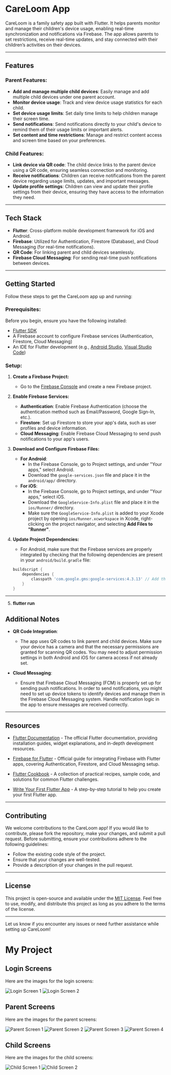 # CareLoom App

CareLoom is a family safety app built with Flutter. It helps parents monitor and manage their children's device usage, enabling real-time synchronization and notifications via Firebase. The app allows parents to set restrictions, receive real-time updates, and stay connected with their children’s activities on their devices.

---

## Features

### Parent Features:
- **Add and manage multiple child devices**: Easily manage and add multiple child devices under one parent account.
- **Monitor device usage**: Track and view device usage statistics for each child.
- **Set device usage limits**: Set daily time limits to help children manage their screen time.
- **Send notifications**: Send notifications directly to your child's device to remind them of their usage limits or important alerts.
- **Set content and time restrictions**: Manage and restrict content access and screen time based on your preferences.

### Child Features:
- **Link device via QR code**: The child device links to the parent device using a QR code, ensuring seamless connection and monitoring.
- **Receive notifications**: Children can receive notifications from the parent device regarding usage limits, updates, and important messages.
- **Update profile settings**: Children can view and update their profile settings from their device, ensuring they have access to the information they need.

---

## Tech Stack

- **Flutter**: Cross-platform mobile development framework for iOS and Android.
- **Firebase**: Utilized for Authentication, Firestore (Database), and Cloud Messaging (for real-time notifications).
- **QR Code**: For linking parent and child devices seamlessly.
- **Firebase Cloud Messaging**: For sending real-time push notifications between devices.

---

## Getting Started

Follow these steps to get the CareLoom app up and running:

### Prerequisites:
Before you begin, ensure you have the following installed:

- [Flutter SDK](https://flutter.dev/docs/get-started/install)
- A Firebase account to configure Firebase services (Authentication, Firestore, Cloud Messaging)
- An IDE for Flutter development (e.g., [Android Studio](https://developer.android.com/studio), [Visual Studio Code](https://code.visualstudio.com/))

### Setup:

1. **Create a Firebase Project:**
    - Go to the [Firebase Console](https://console.firebase.google.com/) and create a new Firebase project.

2. **Enable Firebase Services:**
    - **Authentication**: Enable Firebase Authentication (choose the authentication method such as Email/Password, Google Sign-In, etc.).
    - **Firestore**: Set up Firestore to store your app's data, such as user profiles and device information.
    - **Cloud Messaging**: Enable Firebase Cloud Messaging to send push notifications to your app's users.

3. **Download and Configure Firebase Files:**
    - **For Android**:
        - In the Firebase Console, go to Project settings, and under "Your apps," select Android.
        - Download the `google-services.json` file and place it in the `android/app/` directory.
    - **For iOS**:
        - In the Firebase Console, go to Project settings, and under "Your apps," select iOS.
        - Download the `GoogleService-Info.plist` file and place it in the `ios/Runner/` directory.
        - Make sure the `GoogleService-Info.plist` is added to your Xcode project by opening `ios/Runner.xcworkspace` in Xcode, right-clicking on the project navigator, and selecting **Add Files to "Runner"**.

4. **Update Project Dependencies:**
    - For Android, make sure that the Firebase services are properly integrated by checking that the following dependencies are present in your `android/build.gradle` file:

   ```gradle
   buildscript {
       dependencies {
           classpath 'com.google.gms:google-services:4.3.13' // Add this line
       }
   }
---

5. **flutter run**


## Additional Notes

- **QR Code Integration**:
    - The app uses QR codes to link parent and child devices. Make sure your device has a camera and that the necessary permissions are granted for scanning QR codes. You may need to adjust permission settings in both Android and iOS for camera access if not already set.

- **Cloud Messaging**:
    - Ensure that Firebase Cloud Messaging (FCM) is properly set up for sending push notifications. In order to send notifications, you might need to set up device tokens to identify devices and manage them in the Firebase Cloud Messaging system. Handle notification logic in the app to ensure messages are received correctly.

---

## Resources

- [Flutter Documentation](https://flutter.dev/docs) - The official Flutter documentation, providing installation guides, widget explanations, and in-depth development resources.

- [Firebase for Flutter](https://firebase.flutter.dev/docs/overview) - Official guide for integrating Firebase with Flutter apps, covering Authentication, Firestore, and Cloud Messaging setup.

- [Flutter Cookbook](https://docs.flutter.dev/cookbook) - A collection of practical recipes, sample code, and solutions for common Flutter challenges.

- [Write Your First Flutter App](https://docs.flutter.dev/get-started/codelab) - A step-by-step tutorial to help you create your first Flutter app.

---

## Contributing

We welcome contributions to the CareLoom app! If you would like to contribute, please fork the repository, make your changes, and submit a pull request. Before submitting, ensure your contributions adhere to the following guidelines:

- Follow the existing code style of the project.
- Ensure that your changes are well-tested.
- Provide a description of your changes in the pull request.

---

## License

This project is open-source and available under the [MIT License](LICENSE). Feel free to use, modify, and distribute this project as long as you adhere to the terms of the license.

---

Let us know if you encounter any issues or need further assistance while setting up CareLoom!

# My Project

## Login Screens

Here are the images for the login screens:

![Login Screen 1](./images/logIn.jpg)
![Login Screen 2](./images/login2.jpg)

## Parent Screens

Here are the images for the parent screens:

![Parent Screen 1](./images/parent.jpg)
![Parent Screen 2](./images/parent2.jpg)
![Parent Screen 3](./images/parentAdd.jpg)
![Parent Screen 4](./images/parentAdd2.jpg)

## Child Screens

Here are the images for the child screens:

![Child Screen 1](./images/child1.jpg)
![Child Screen 2](./images/child2.jpg)
